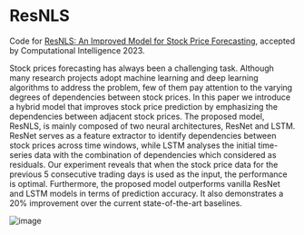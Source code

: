 # ResNLS

Code for [ResNLS: An Improved Model for Stock Price Forecasting](https://arxiv.org/abs/2312.01020), accepted by Computational Intelligence 2023.

Stock prices forecasting has always been a challenging task. Although many research projects adopt machine learning and deep learning algorithms to address the problem, few of them pay attention to the varying degrees of dependencies between stock prices. 
In this paper we introduce a hybrid model that improves stock price prediction by emphasizing the dependencies between adjacent stock prices. 
The proposed model, ResNLS, is mainly composed of two neural architectures, ResNet and LSTM. 
ResNet serves as a feature extractor to identify dependencies between stock prices across time windows, while LSTM analyses the initial time-series data with the combination of dependencies which considered as residuals. 
Our experiment reveals that when the stock price data for the previous 5 consecutive trading days is used as the input, the performance is optimal. 
Furthermore, the proposed model outperforms vanilla ResNet and LSTM models in terms of prediction accuracy. 
It also demonstrates a 20% improvement over the current state-of-the-art baselines.

![image](https://github.com/Yuanzhe-Jia/ResNLS/assets/104203996/0c159c6c-3dd4-451c-aa4d-2277cc8a7ae5)
